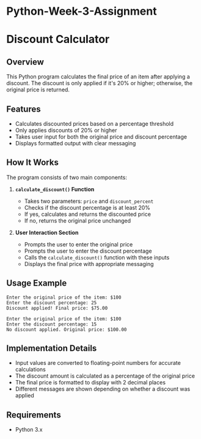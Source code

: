 # Python-Week-3-Assignment
# Discount Calculator

## Overview
This Python program calculates the final price of an item after applying a discount. The discount is only applied if it's 20% or higher; otherwise, the original price is returned.

## Features
- Calculates discounted prices based on a percentage threshold
- Only applies discounts of 20% or higher
- Takes user input for both the original price and discount percentage
- Displays formatted output with clear messaging

## How It Works
The program consists of two main components:

1. **`calculate_discount()` Function**
   - Takes two parameters: `price` and `discount_percent`
   - Checks if the discount percentage is at least 20%
   - If yes, calculates and returns the discounted price
   - If no, returns the original price unchanged

2. **User Interaction Section**
   - Prompts the user to enter the original price
   - Prompts the user to enter the discount percentage
   - Calls the `calculate_discount()` function with these inputs
   - Displays the final price with appropriate messaging

## Usage Example
```
Enter the original price of the item: $100
Enter the discount percentage: 25
Discount applied! Final price: $75.00
```

```
Enter the original price of the item: $100
Enter the discount percentage: 15
No discount applied. Original price: $100.00
```

## Implementation Details
- Input values are converted to floating-point numbers for accurate calculations
- The discount amount is calculated as a percentage of the original price
- The final price is formatted to display with 2 decimal places
- Different messages are shown depending on whether a discount was applied

## Requirements
- Python 3.x
